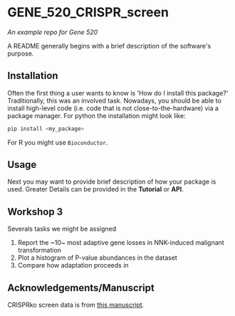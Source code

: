 # GENE_520_CRISPR_screen
*An example repo for Gene 520*

A README generally begins with a brief description of the software's purpose. 

## Installation

Often the first thing a user wants to know is 'How do I install this package?' 
Traditionally, this was an involved task. Nowadays, you should be able to install
high-level code (i.e. code that is not close-to-the-hardware) via a package 
manager. For python the installation might look like:
```bash
pip install <my_package>
```
For R you might use `Bioconductor`. 

## Usage

Next you may want to provide brief description of how your package is used. 
Greater Details can be provided in the **Tutorial** or **API**. 

## Workshop 3

Severals tasks we might be assigned 

1. Report the ~10~ most adaptive gene losses in NNK-induced malignant transformation
2. Plot a histogram of P-value abundances in the dataset
3. Compare how adaptation proceeds in 


## Acknowledgements/Manuscript

CRISPRko screen data is from [this manuscript](https://www.ncbi.nlm.nih.gov/pmc/articles/PMC10915513/).
